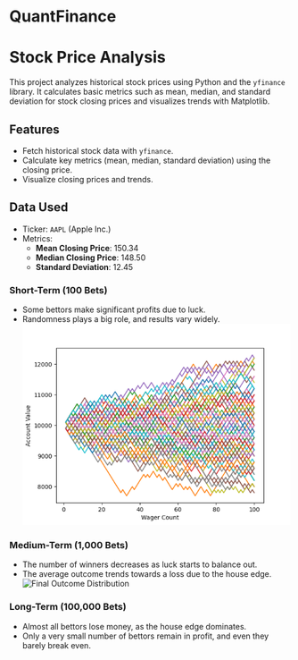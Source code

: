 # QuantFinance

# Stock Price Analysis

This project analyzes historical stock prices using Python and the `yfinance` library. It calculates basic metrics such as mean, median, and standard deviation for stock closing prices and visualizes trends with Matplotlib.

## Features
- Fetch historical stock data with `yfinance`.
- Calculate key metrics (mean, median, standard deviation) using the closing price.
- Visualize closing prices and trends.

## Data Used
- Ticker: `AAPL` (Apple Inc.)
- Metrics:
  - **Mean Closing Price**: 150.34
  - **Median Closing Price**: 148.50
  - **Standard Deviation**: 12.45
 



### Short-Term (100 Bets)
- Some bettors make significant profits due to luck.
- Randomness plays a big role, and results vary widely.
   ![Volatility Analysis](myplot100.png)

### Medium-Term (1,000 Bets)
- The number of winners decreases as luck starts to balance out.
- The average outcome trends towards a loss due to the house edge.
  ![Final Outcome Distribution](images/final_outcomes.png)

### Long-Term (100,000 Bets)
- Almost all bettors lose money, as the house edge dominates.
- Only a very small number of bettors remain in profit, and even they barely break even.
